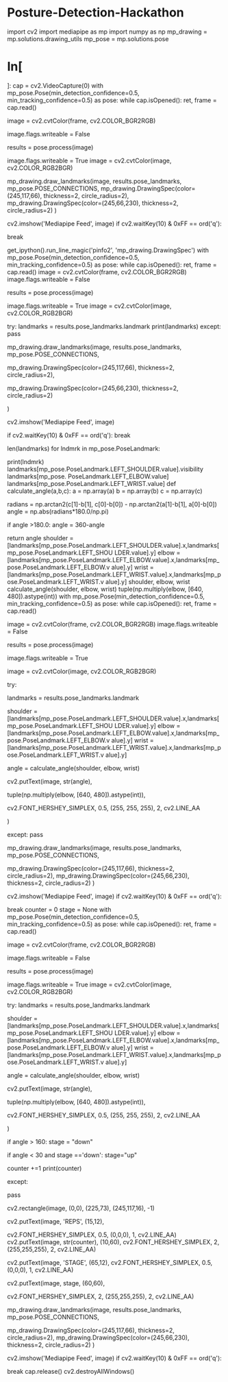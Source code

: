 # Posture-Detection-Hackathon

import cv2
import mediapipe as mp
import
numpy as np
mp_drawing = mp.solutions.drawing_utils
mp_pose = mp.solutions.pose
# In[
]:
cap = cv2.VideoCapture(0)
with mp_pose.Pose(min_detection_confidence=0.5,
min_tracking_confidence=0.5) as pose:
 while cap.isOpened():
 ret, frame =
cap.read()


 image = cv2.cvtColor(frame, cv2.COLOR_BGR2RGB)

image.flags.writeable = False


 results = pose.process(image)



 image.flags.writeable = True
 image = cv2.cvtColor(image, cv2.COLOR_RGB2BGR)


 mp_drawing.draw_landmarks(image, results.pose_landmarks, mp_pose.POSE_CONNECTIONS,
 mp_drawing.DrawingSpec(color=(245,117,66), thickness=2,
circle_radius=2),
 mp_drawing.DrawingSpec(color=(245,66,230),
thickness=2, circle_radius=2)
 )


 cv2.imshow('Mediapipe Feed', image)
 if cv2.waitKey(10) & 0xFF == ord('q'):

 break

get_ipython().run_line_magic('pinfo2', 'mp_drawing.DrawingSpec')
with
mp_pose.Pose(min_detection_confidence=0.5, min_tracking_confidence=0.5) as pose:
 while
cap.isOpened():
 ret, frame = cap.read()
 image = cv2.cvtColor(frame,
cv2.COLOR_BGR2RGB)
 image.flags.writeable = False


 results =
pose.process(image)


 image.flags.writeable = True
 image =
cv2.cvtColor(image, cv2.COLOR_RGB2BGR)

 try:
 landmarks =
results.pose_landmarks.landmark
 print(landmarks)
 except:
 pass



 mp_drawing.draw_landmarks(image, results.pose_landmarks,
mp_pose.POSE_CONNECTIONS,

mp_drawing.DrawingSpec(color=(245,117,66), thickness=2, circle_radius=2),

 mp_drawing.DrawingSpec(color=(245,66,230), thickness=2, circle_radius=2)

 )

 cv2.imshow('Mediapipe Feed', image)

 if cv2.waitKey(10) & 0xFF == ord('q'):
 break

len(landmarks)
for lndmrk in mp_pose.PoseLandmark:

print(lndmrk)
landmarks[mp_pose.PoseLandmark.LEFT_SHOULDER.value].visibility
landmarks[mp_pose.
PoseLandmark.LEFT_ELBOW.value]
landmarks[mp_pose.PoseLandmark.LEFT_WRIST.value]
def
calculate_angle(a,b,c):
 a = np.array(a)
 b = np.array(b)
 c = np.array(c)


radians = np.arctan2(c[1]-b[1], c[0]-b[0]) - np.arctan2(a[1]-b[1], a[0]-b[0])
 angle =
np.abs(radians*180.0/np.pi)

 if angle >180.0:
 angle = 360-angle


return angle
shoulder =
[landmarks[mp_pose.PoseLandmark.LEFT_SHOULDER.value].x,landmarks[mp_pose.PoseLandmark.LEFT_SHOU
LDER.value].y]
elbow =
[landmarks[mp_pose.PoseLandmark.LEFT_ELBOW.value].x,landmarks[mp_pose.PoseLandmark.LEFT_ELBOW.v
alue].y]
wrist =
[landmarks[mp_pose.PoseLandmark.LEFT_WRIST.value].x,landmarks[mp_pose.PoseLandmark.LEFT_WRIST.v
alue].y]
shoulder, elbow, wrist
calculate_angle(shoulder, elbow,
wrist)
tuple(np.multiply(elbow, [640, 480]).astype(int))
with
mp_pose.Pose(min_detection_confidence=0.5, min_tracking_confidence=0.5) as pose:
 while
cap.isOpened():
 ret, frame = cap.read()


 image =
cv2.cvtColor(frame, cv2.COLOR_BGR2RGB)
 image.flags.writeable = False



 results = pose.process(image)


 image.flags.writeable = True

image = cv2.cvtColor(image, cv2.COLOR_RGB2BGR)


 try:

landmarks = results.pose_landmarks.landmark


 shoulder =
[landmarks[mp_pose.PoseLandmark.LEFT_SHOULDER.value].x,landmarks[mp_pose.PoseLandmark.LEFT_SHOU
LDER.value].y]
 elbow =
[landmarks[mp_pose.PoseLandmark.LEFT_ELBOW.value].x,landmarks[mp_pose.PoseLandmark.LEFT_ELBOW.v
alue].y]
 wrist =
[landmarks[mp_pose.PoseLandmark.LEFT_WRIST.value].x,landmarks[mp_pose.PoseLandmark.LEFT_WRIST.v
alue].y]


 angle = calculate_angle(shoulder, elbow, wrist)


 cv2.putText(image, str(angle),

tuple(np.multiply(elbow, [640, 480]).astype(int)),

cv2.FONT_HERSHEY_SIMPLEX, 0.5, (255, 255, 255), 2, cv2.LINE_AA

)

 except:
 pass


mp_drawing.draw_landmarks(image, results.pose_landmarks, mp_pose.POSE_CONNECTIONS,

 mp_drawing.DrawingSpec(color=(245,117,66), thickness=2, circle_radius=2),
 mp_drawing.DrawingSpec(color=(245,66,230), thickness=2,
circle_radius=2)
 )


cv2.imshow('Mediapipe Feed', image)
 if cv2.waitKey(10) & 0xFF == ord('q'):

 break
counter = 0
stage = None
with mp_pose.Pose(min_detection_confidence=0.5,
min_tracking_confidence=0.5) as pose:
 while cap.isOpened():
 ret, frame =
cap.read()


 image = cv2.cvtColor(frame, cv2.COLOR_BGR2RGB)

image.flags.writeable = False


 results = pose.process(image)


 image.flags.writeable = True
 image = cv2.cvtColor(image, cv2.COLOR_RGB2BGR)



 try:
 landmarks = results.pose_landmarks.landmark



 shoulder =
[landmarks[mp_pose.PoseLandmark.LEFT_SHOULDER.value].x,landmarks[mp_pose.PoseLandmark.LEFT_SHOU
LDER.value].y]
 elbow =
[landmarks[mp_pose.PoseLandmark.LEFT_ELBOW.value].x,landmarks[mp_pose.PoseLandmark.LEFT_ELBOW.v
alue].y]
 wrist =
[landmarks[mp_pose.PoseLandmark.LEFT_WRIST.value].x,landmarks[mp_pose.PoseLandmark.LEFT_WRIST.v
alue].y]


 angle = calculate_angle(shoulder, elbow, wrist)


 cv2.putText(image, str(angle),

tuple(np.multiply(elbow, [640, 480]).astype(int)),

cv2.FONT_HERSHEY_SIMPLEX, 0.5, (255, 255, 255), 2, cv2.LINE_AA

)

 if angle > 160:
 stage = "down"

 if angle < 30 and stage =='down':
 stage="up"

counter +=1
 print(counter)

 except:

pass


 cv2.rectangle(image, (0,0), (225,73), (245,117,16), -1)


 cv2.putText(image, 'REPS', (15,12),

cv2.FONT_HERSHEY_SIMPLEX, 0.5, (0,0,0), 1, cv2.LINE_AA)
 cv2.putText(image,
str(counter),
 (10,60),
 cv2.FONT_HERSHEY_SIMPLEX, 2,
(255,255,255), 2, cv2.LINE_AA)


 cv2.putText(image, 'STAGE', (65,12),
 cv2.FONT_HERSHEY_SIMPLEX, 0.5, (0,0,0), 1, cv2.LINE_AA)

cv2.putText(image, stage,
 (60,60),

cv2.FONT_HERSHEY_SIMPLEX, 2, (255,255,255), 2, cv2.LINE_AA)




mp_drawing.draw_landmarks(image, results.pose_landmarks, mp_pose.POSE_CONNECTIONS,

 mp_drawing.DrawingSpec(color=(245,117,66), thickness=2, circle_radius=2),
 mp_drawing.DrawingSpec(color=(245,66,230), thickness=2,
circle_radius=2)
 )


cv2.imshow('Mediapipe Feed', image)
 if cv2.waitKey(10) & 0xFF == ord('q'):

 break
 cap.release()
 cv2.destroyAllWindows()
